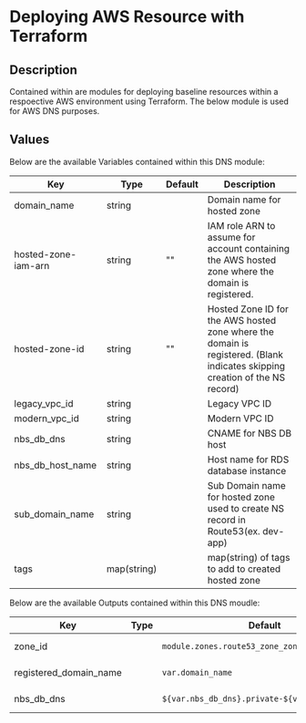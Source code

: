 # Deploying AWS Resource with Terraform

## Description

Contained within are modules for deploying baseline resources within a respoective AWS environment using Terraform. The below module is used for AWS DNS purposes.

## Values

Below are the available Variables contained within this DNS module:

| Key | Type | Default | Description |
| -------------- | -------------- | -------------- | -------------- |
| domain_name | string |  | Domain name for hosted zone |
| hosted-zone-iam-arn | string | "" | IAM role ARN to assume for account containing the AWS hosted zone where the domain is registered. |
| hosted-zone-id | string | "" | Hosted Zone ID for the AWS hosted zone where the domain is registered. (Blank indicates skipping creation of the NS record) |
| legacy_vpc_id | string |  | Legacy VPC ID |
| modern_vpc_id | string |  | Modern VPC ID |
| nbs_db_dns | string |  | CNAME for NBS DB host |
| nbs_db_host_name | string |  | Host name for RDS database instance |
| sub_domain_name | string |  | Sub Domain name for hosted zone used to create NS record in Route53(ex. dev-app) |
| tags | map(string) |  | map(string) of tags to add to created hosted zone |

Below are the available Outputs contained within this DNS moudle:

| Key | Type | Default | Description |
| -------------- | -------------- | -------------- | -------------- |
| zone_id |  | `module.zones.route53_zone_zone_id` | Route 53 zone id |
| registered_domain_name |  | `var.domain_name` | Domain name |
| nbs_db_dns |  | `${var.nbs_db_dns}.private-${var.domain_name}` | Database DNS |
